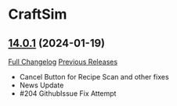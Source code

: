 # CraftSim

## [14.0.1](https://github.com/derfloh205/CraftSim/tree/14.0.1) (2024-01-19)
[Full Changelog](https://github.com/derfloh205/CraftSim/compare/14.0.0...14.0.1) [Previous Releases](https://github.com/derfloh205/CraftSim/releases)

- Cancel Button for Recipe Scan and other fixes  
- News Update  
- #204 GithubIssue Fix Attempt  
